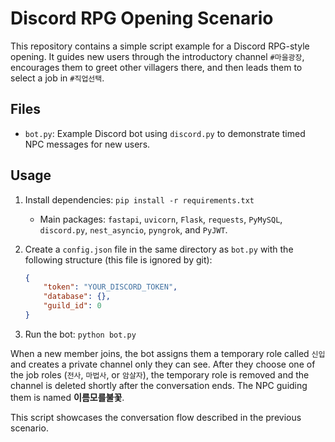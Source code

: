 # Discord RPG Opening Scenario

This repository contains a simple script example for a Discord RPG-style opening.
It guides new users through the introductory channel `#마을광장`, encourages them to greet other villagers there, and then leads them to select a job in `#직업선택`.

## Files
- `bot.py`: Example Discord bot using `discord.py` to demonstrate timed NPC messages for new users.

## Usage
1. Install dependencies: `pip install -r requirements.txt`
   - Main packages: `fastapi`, `uvicorn`, `Flask`, `requests`, `PyMySQL`,
     `discord.py`, `nest_asyncio`, `pyngrok`, and `PyJWT`.
2. Create a `config.json` file in the same directory as `bot.py` with the following structure (this file is ignored by git):

   ```json
   {
       "token": "YOUR_DISCORD_TOKEN",
       "database": {},
       "guild_id": 0
   }
   ```

3. Run the bot: `python bot.py`

When a new member joins, the bot assigns them a temporary role called `신입`
and creates a private channel only they can see. After they choose one of the
job roles (`전사`, `마법사`, or `암살자`), the temporary role is removed and the
channel is deleted shortly after the conversation ends. The NPC guiding them is
named **이름모를불꽃**.

This script showcases the conversation flow described in the previous scenario.
